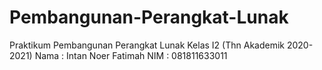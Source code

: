 # Pembangunan-Perangkat-Lunak
Praktikum Pembangunan Perangkat Lunak Kelas I2 (Thn Akademik 2020-2021)
Nama : Intan Noer Fatimah
NIM : 081811633011
